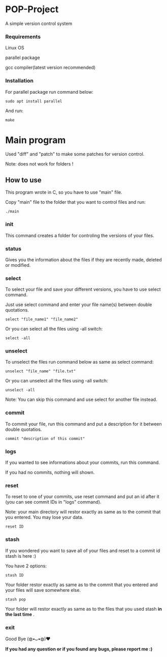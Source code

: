 # POP-Project
A simple version control system

### Requirements
Linux OS

parallel package

gcc compiler(latest version recommended)


### Installation

For parallel package run command below:

    sudo apt install parallel

And run:
    
    make


# Main program #

Used "diff" and "patch" to make some patches for version control.

Note: does not work for folders !

## How to use ##

This program wrote in C, so you have to use "main" file.

Copy "main" file to the folder that you want to control files and run:

    ./main

### init ###

This command creates a folder for controling the versions of your files.

### status ###

Gives you the information about the files if they are recently made, deleted or modified.

### select ###

To select your file and save your different versions, you have to use select command.

Just use select command and enter your file name(s) between double quotations.
    
    select "file_name1" "file_name2"
    
Or you can select all the files using -all switch:
    
    select -all
    

### unselect ###

To unselect the files run command below as same as select command:

    unselect "file_name" "file.txt"

Or you can unselect all the files using -all switch:

    unselect -all


    
Note: You can skip this command and use select for another file instead.

### commit ###

To commit your file, run this command and put a description for it between double quotatios.

    commit "description of this commit"

### logs ###

If you wanted to see informations about your commits, run this command.

If you had no commits, nothing will shown.

### reset ###

To reset to one of your commits, use reset command and put an id after it (you can see commit IDs in "logs" command).

Note: your main directory will restor exactly as same as to the commit that you entered. You may lose your data.

    reset ID

### stash ###

If you wondered you want to save all of your files and reset to a commit id stash is here :)

You have 2 options:

    stash ID
    
Your folder restor exactly as same as to the commit that you entered and your files will save somewhere else.

    stash pop
    
Your folder will restor exactly as same as to the files that you used stash **in the last time** .

### exit ###

Good Bye (◍•ᴗ•◍)❤


**If you had any question or if you found any bugs, please report me :)**



















